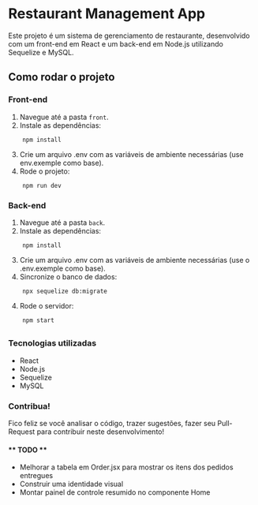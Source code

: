 # Restaurant Management App
Este projeto é um sistema de gerenciamento de restaurante, desenvolvido com um front-end em React e um back-end em Node.js utilizando Sequelize e MySQL.

## Como rodar o projeto

### Front-end

1. Navegue até a pasta `front`.
2. Instale as dependências:
```
    npm install
```
3. Crie um arquivo .env com as variáveis de ambiente necessárias (use env.exemple como base).
4. Rode o projeto:
```
    npm run dev
```

### Back-end

1. Navegue até a pasta `back`.
2. Instale as dependências:
```
    npm install
```
3. Crie um arquivo .env com as variáveis de ambiente necessárias (use o .env.exemple como base).
3. Sincronize o banco de dados:
```
    npx sequelize db:migrate
```
4. Rode o servidor:
```
    npm start
```
##

### Tecnologias utilizadas
- React
- Node.js
- Sequelize
- MySQL


### **Contribua!**

Fico feliz se você analisar o código, trazer sugestões, fazer seu Pull-Request para contribuir neste desenvolvimento!


#### ** TODO **

- Melhorar a tabela em Order.jsx  para mostrar os itens dos pedidos entregues
- Construir uma identidade visual
- Montar painel de controle resumido no componente Home